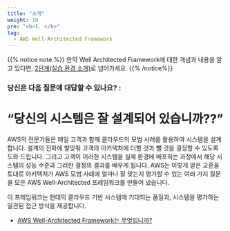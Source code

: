 ```yaml
---
title: "소개"
weight: 10
pre: "<b>1. </b>"
tag:
  - AWS Well-Architected Framework
---
```


{{% notice note %}}
만약 Well Architected Framework에 대한 개념과 내용을 알고 있다면, [2단계(실습 환경 소개)](/setup)로 넘어가세요.
{{% /notice%}}


### 당신은 다음 질문에 대답할 수 있나요? :

# “당신의 시스템은 잘 설계되어 있습니까??”


AWS의 전문가들은 매일 고객과 함께 클라우드의 모범 사례를 활용하여 시스템을 설계합니다. 설계의 진화에 발맞춰 고객의 아키텍처에 더할 것과 뺄 것을 결정할 수 있도록 도와 드립니다. 그리고 고객이 이러한 시스템을 실제 환경에 배포하는 과정에서 해당 시스템의 성능 수준과 그러한 결정의 결과를 배우게 됩니다. AWS는 이렇게 얻은 교훈을 토대로 아키텍처가 AWS 모범 사례에 얼마나 잘 맞는지 평가할 수 있는 여러 가지 질문을 모은 AWS Well-Architected
프레임워크를 만들어 냈습니다.

이 프레임워크는 현대의 클라우드 기반 시스템에 기대되는 품질과, 시스템을 평가하는 일관된 접근 방식을 제공합니다. 

- [AWS Well-Architected Framework는 무엇입니까?](/introduction/framework)
